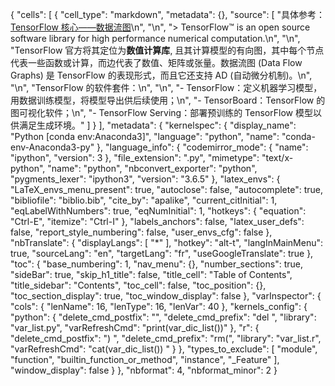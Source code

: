 {
 "cells": [
  {
   "cell_type": "markdown",
   "metadata": {},
   "source": [
    "具体参考：[TensorFlow 核心——数据流图](https://www.cnblogs.com/q735613050/p/7632792.html)\n",
    "\n",
    "> TensorFlow™ is an open source software library for high performance numerical computation.\n",
    "\n",
    "TensorFlow 官方将其定位为**数值计算库**, 且其计算模型的有向图，其中每个节点代表一些函数或计算，而边代表了数值、矩阵或张量。数据流图 (Data Flow Graphs) 是 TensorFlow 的表现形式，而且它还支持 AD (自动微分机制)。\n",
    "\n",
    "TensorFlow 的软件套件：\n",
    "\n",
    "- TensorFlow：定义机器学习模型，用数据训练模型，将模型导出供后续使用；\n",
    "- TensorBoard：TensorFlow 的图可视化软件；\n",
    "- TensorFlow Serving：部署预训练的 TensorFlow 模型以供满足生成环境。"
   ]
  }
 ],
 "metadata": {
  "kernelspec": {
   "display_name": "Python [conda env:Anaconda3]",
   "language": "python",
   "name": "conda-env-Anaconda3-py"
  },
  "language_info": {
   "codemirror_mode": {
    "name": "ipython",
    "version": 3
   },
   "file_extension": ".py",
   "mimetype": "text/x-python",
   "name": "python",
   "nbconvert_exporter": "python",
   "pygments_lexer": "ipython3",
   "version": "3.6.5"
  },
  "latex_envs": {
   "LaTeX_envs_menu_present": true,
   "autoclose": false,
   "autocomplete": true,
   "bibliofile": "biblio.bib",
   "cite_by": "apalike",
   "current_citInitial": 1,
   "eqLabelWithNumbers": true,
   "eqNumInitial": 1,
   "hotkeys": {
    "equation": "Ctrl-E",
    "itemize": "Ctrl-I"
   },
   "labels_anchors": false,
   "latex_user_defs": false,
   "report_style_numbering": false,
   "user_envs_cfg": false
  },
  "nbTranslate": {
   "displayLangs": [
    "*"
   ],
   "hotkey": "alt-t",
   "langInMainMenu": true,
   "sourceLang": "en",
   "targetLang": "fr",
   "useGoogleTranslate": true
  },
  "toc": {
   "base_numbering": 1,
   "nav_menu": {},
   "number_sections": true,
   "sideBar": true,
   "skip_h1_title": false,
   "title_cell": "Table of Contents",
   "title_sidebar": "Contents",
   "toc_cell": false,
   "toc_position": {},
   "toc_section_display": true,
   "toc_window_display": false
  },
  "varInspector": {
   "cols": {
    "lenName": 16,
    "lenType": 16,
    "lenVar": 40
   },
   "kernels_config": {
    "python": {
     "delete_cmd_postfix": "",
     "delete_cmd_prefix": "del ",
     "library": "var_list.py",
     "varRefreshCmd": "print(var_dic_list())"
    },
    "r": {
     "delete_cmd_postfix": ") ",
     "delete_cmd_prefix": "rm(",
     "library": "var_list.r",
     "varRefreshCmd": "cat(var_dic_list()) "
    }
   },
   "types_to_exclude": [
    "module",
    "function",
    "builtin_function_or_method",
    "instance",
    "_Feature"
   ],
   "window_display": false
  }
 },
 "nbformat": 4,
 "nbformat_minor": 2
}

